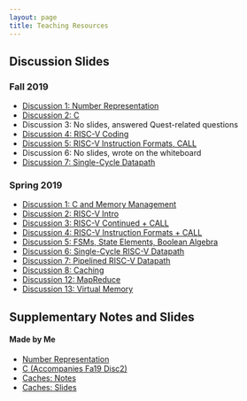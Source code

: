```yaml
---
layout: page
title: Teaching Resources
---
```


## Discussion Slides

### Fall 2019
- [Discussion 1: Number Representation](https://docs.google.com/presentation/d/1LJ-J-LB2UaqHBVE-hLrY0U7IjAh6khiiIaRQQxu_fV8/edit?usp=sharing)
- [Discussion 2: C](https://docs.google.com/presentation/d/1_gkJMKb7vtwkYwpk4KAEsf_A6jMjYNDDVZPWX3cBKpc/edit#slide=id.p)
- Discussion 3: No slides, answered Quest-related questions
- [Discussion 4: RISC-V Coding](https://docs.google.com/presentation/d/1vm6zlro3KKGJKWF9e27P6ImEZ8ZXZ0YCRV3Hj-AWdh8/edit?usp=sharing)
- [Discussion 5: RISC-V Instruction Formats, CALL](https://docs.google.com/presentation/d/1mjQEef0eXgeom1L7-kTHHI994Wne0VFcUzHz4_o2VLk/edit?usp=sharing)
- Discussion 6: No slides, wrote on the whiteboard
- [Discussion 7: Single-Cycle Datapath](https://docs.google.com/presentation/d/1Avk5CEv4MnbuSmaYIQzo2e9QaWM4SWmu7dk4ZEqJKC4/edit?usp=sharing)

### Spring 2019
- [Discussion 1: C and Memory Management](https://docs.google.com/presentation/d/1SdiQDAQOZsGPGqGEtBjZvP3dGErI65Rg_neXQplz4MY/edit?usp=sharing)
- [Discussion 2: RISC-V Intro](https://docs.google.com/presentation/d/1RGpuCCvSFySQQ2b5s6ipwSE9IeG4e5le9sbO_E9J-MY/edit?usp=sharing)
- [Discussion 3: RISC-V Continued + CALL](https://docs.google.com/presentation/d/1LxuHTN9cvWCKRiM8613OIDBGZQ1HaRRK-vJKfgDIENw/edit?usp=sharing)
- [Discussion 4: RISC-V Instruction Formats + CALL](https://drive.google.com/open?id=1unP3oilwjMfuQT4HX4geskEI26yu-OlGzzP-VSGLhVc)
- [Discussion 5: FSMs, State Elements, Boolean Algebra](https://docs.google.com/presentation/d/1-zWgz5dm20DLO8ByGATB6PLgMgcvPGIb2GjkGAUsHM4/edit?usp=sharing)
- [Discussion 6: Single-Cycle RISC-V Datapath](https://docs.google.com/presentation/d/1srqEDkhkDyCjhZjql8BhIa1USI6XtTJEVnQf9VaZ5Ak/edit?usp=sharing)
- [Discussion 7: Pipelined RISC-V Datapath](https://docs.google.com/presentation/d/1lqBDPs2uc27NdnHAkxaMpbOoJ0HP9b_Tja-oifh7JXE/edit?usp=sharing)
- [Discussion 8: Caching](https://docs.google.com/presentation/d/1AjYUuZGpw0y0Cvsi5LBc_zCB4nc-dN2U8bUFH8cx_QI/edit?usp=sharing)
- [Discussion 12: MapReduce](https://docs.google.com/presentation/d/1Hnd63MyFQBQSR8MRxAV_YtCeO4A4d3XKqx7XME7v5bc/edit?usp=sharing)
- [Discussion 13: Virtual Memory](https://docs.google.com/presentation/d/16jtoCJ_73hLMfAyAXuR8dV_bai7HG1YHRHt3n9RvZnM/edit?usp=sharing)

## Supplementary Notes and Slides

#### Made by Me
- [Number Representation](https://docs.google.com/document/d/13WJIY2ynITrsOeAlxGRkOXgIwgVKsW00dr5Bzh75TSE/edit?usp=sharing)
- [C (Accompanies Fa19 Disc2)](https://docs.google.com/document/d/1ejRqV4s2yO3MMptvEm50CUICc3lW2DhQXejEUL-L08Y/edit?usp=sharing)
- [Caches: Notes](https://docs.google.com/document/d/1LP3Sal3_dRt40LQe1G_6fCEwJ-ULREXsSbXd954F8mg/edit#heading=h.ku59th162dzk)
- [Caches: Slides](https://docs.google.com/presentation/d/1PogMXg3aNNSwPloaq63Y3gnqX60GL8ayR4jaYdjHh0I/edit#slide=id.g354109f861_0_37)
